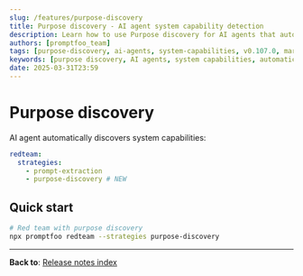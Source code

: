 ```yaml
---
slug: /features/purpose-discovery
title: Purpose discovery - AI agent system capability detection
description: Learn how to use Purpose discovery for AI agents that automatically discover system capabilities
authors: [promptfoo_team]
tags: [purpose-discovery, ai-agents, system-capabilities, v0.107.0, march-2025]
keywords: [purpose discovery, AI agents, system capabilities, automatic detection]
date: 2025-03-31T23:59
---
```


# Purpose discovery

AI agent automatically discovers system capabilities:

```yaml
redteam:
  strategies:
    - prompt-extraction
    - purpose-discovery # NEW
```

## Quick start

```bash
# Red team with purpose discovery
npx promptfoo redteam --strategies purpose-discovery
```

---

**Back to**: [Release notes index](/releases/) 